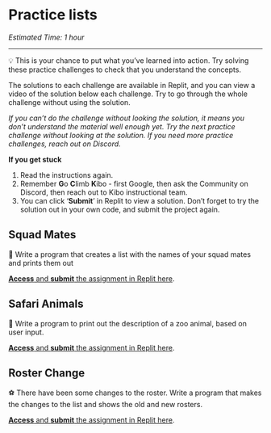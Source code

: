 # Practice lists

_Estimated Time: 1 hour_

---

<aside>

💡 This is your chance to put what you’ve learned into action. Try solving these practice challenges to check that you understand the concepts.

</aside>

The solutions to each challenge are available in Replit, and you can view a video of the solution below each challenge. Try to go through the whole challenge without using the solution.

_If you can’t do the challenge without looking the solution, it means you don’t understand the material well enough yet. Try the next practice challenge without looking at the solution. If you need more practice challenges, reach out on Discord._

**If you get stuck**

1. Read the instructions again.
2. Remember **G**o **C**limb **K**ibo - first Google, then ask the Community on Discord, then reach out to Kibo instructional team.
3. You can click ‘**Submit**’ in Replit to view a solution. Don’t forget to try the solution out in your own code, and submit the project again.

## Squad Mates

👥 Write a program that creates a list with the names of your squad mates and prints them out

<a target="_blank" href="https://replit.com/team/tk12-fpwp/P41-Squad-Mates">**Access** and **submit** the assignment in Replit here</a>.

## Safari Animals

🦁 Write a program to print out the description of a zoo animal, based on user input.

<a target="_blank" href="https://replit.com/team/tk12-fpwp/P42-Safari-Animals">**Access** and **submit** the assignment in Replit here</a>.

## Roster Change

⚽ There have been some changes to the roster. Write a program that makes the changes to the list and shows the old and new rosters.

<a target="_blank" href="https://replit.com/team/tk12-fpwp/P43-Roster-Change">**Access** and **submit** the assignment in Replit here</a>.

